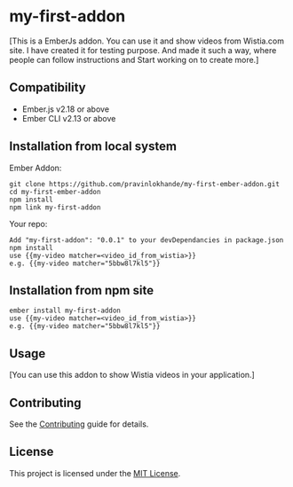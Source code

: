 my-first-addon
==============================================================================

[This is a EmberJs addon. You can use it and show videos from Wistia.com site. I have created it for testing purpose. And made it such a way, where people can follow instructions and Start working on to create more.]


Compatibility
------------------------------------------------------------------------------

* Ember.js v2.18 or above
* Ember CLI v2.13 or above


Installation from local system
------------------------------------------------------------------------------
Ember Addon:
```
git clone https://github.com/pravinlokhande/my-first-ember-addon.git
cd my-first-ember-addon
npm install
npm link my-first-addon
```
Your repo:
```
Add "my-first-addon": "0.0.1" to your devDependancies in package.json
npm install
use {{my-video matcher=<video_id_from_wistia>}}
e.g. {{my-video matcher="5bbw8l7kl5"}}
```

Installation from npm site
------------------------------------------------------------------------------

```
ember install my-first-addon
use {{my-video matcher=<video_id_from_wistia>}}
e.g. {{my-video matcher="5bbw8l7kl5"}}
```


Usage
------------------------------------------------------------------------------

[You can use this addon to show Wistia videos in your application.]


Contributing
------------------------------------------------------------------------------

See the [Contributing](CONTRIBUTING.md) guide for details.


License
------------------------------------------------------------------------------

This project is licensed under the [MIT License](LICENSE.md).
